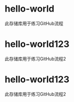 # hello-world
此存储库用于练习GitHub流程
# hello-world123
此存储库用于练习GitHub流程2
# hello-world123
此存储库用于练习GitHub流程2
